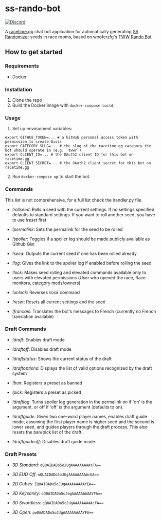 # ss-rando-bot

[![Discord](https://img.shields.io/discord/767090759773323264?label=Discord&logo=discord&style=plastic)](https://discord.ssrando.com)

A [racetime.gg](https://racetime.gg) chat bot application for automatically 
generating [SS Randomizer](https://github.com/lepelog/sslib) seeds in race rooms, based on wooferzfg's [TWW Rando Bot](https://github.com/wooferzfg/tww-rando-bot)

## How to get started

### Requirements

* Docker

### Installation

1. Clone the repo
2. Build the Docker image with `docker-compose build`

### Usage

1. Set up environment variables:
```
export GITHUB_TOKEN=... # a GitHub personal access token with permission to create Gists
export CATEGORY_SLUG=... # the slug of the racetime.gg category the bot should operate in (e.g. `twwr`)
export CLIENT_ID=... # the OAuth2 client ID for this bot on racetime.gg
export CLIENT_SECRET=... # the OAuth2 client secret for this bot on racetime.gg
```
2. Run `docker-compose up` to start the bot.


### Commands

This list is not comprehensive, for a full list check the handler.py file.

- *!rollseed*: Rolls a seed with the current settings. If no settings specified defaults to standard settings. If you want to roll another seed, you have to use *!reset* first

- *!permalink*: Sets the permalink for the seed to be rolled

- *!spoiler*: Toggles if a spoiler log should be made publicly available as Github Gist

- *!seed*: Outputs the current seed if one has been rolled already

- *!log*: Gives the link to the spoiler log if enabled before rolling the seed

- *!lock*: Makes seed rolling and elevated commands available only to users with elevated permissions (User who opened the race, Race monitors, category mods/owners)

- *!unlock*: Reverses *!lock* command

- *!reset*: Resets all current settings and the seed

- *!francais*: Translates the bot's messages to French (currently no French translation available)

### Draft Commands
- *!draft*: Enables draft mode

- *!draftoff*: Disables draft mode

- *!draftstatus*: Shows the current status of the draft

- *!draftoptions*: Displays the list of valid options recognized by the draft system

- *!ban*: Registers a preset as banned

- *!pick*: Registers a preset as picked

- *!draftlog*: Turns spoiler log generation in the permalink on if 'on' is the argument, or off if 'off' is the argument (defaults to on).

- *!draftguide*: Given two one-word player names, enables draft guide mode, assuming the first player name is higher seed and the second is lower seed, and guides players through the draft process. This also resets the ban/pick list of the draft.

- *!draftguideoff*: Disables draft guide mode.

### Draft Presets 
- *3D Standard*: ``oQ0AIDADo5oJUgAAAAAAAAAYFA==``

- *3D EUD Off*: ``oQUAIDADo5oJUgAAAAAAAAAcGA==``

- *2D Cubes*: ``IQ0AIBADo5oJUgAAAAAAAAAYEA==``

- *3D Keysanity*: ``oQ0AIDADo5oJmgAAAAAAAAAYFA==``

- *3D Swordless*: ``gQ0AIDADo5oJUgAAAAAAAAAcFA==``

- *3D Open*: ``pw0AADADo5oJUgAAAAAAAAAYFA==``
